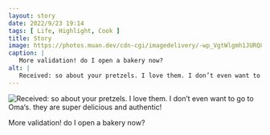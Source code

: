 ```yaml
---
layout: story
date: 2022/9/23 19:14
tags: [ Life, Highlight, Cook ]
title: Story
image: https://photos.muan.dev/cdn-cgi/imagedelivery/-wp_VgtWlgmh1JURQ8t1mg/31daac46-4fe6-42c3-00dc-c3e978858200/public
caption: |
   More validation! do I open a bakery now?
alt: |
   Received: so about your pretzels. I love them. I don’t even want to go to Oma‘s. they are super delicious and authentic!
---
```


![Received: so about your pretzels. I love them. I don’t even want to go to Oma‘s. they are super delicious and authentic!](https://photos.muan.dev/cdn-cgi/imagedelivery/-wp_VgtWlgmh1JURQ8t1mg/31daac46-4fe6-42c3-00dc-c3e978858200/public)

More validation! do I open a bakery now?
